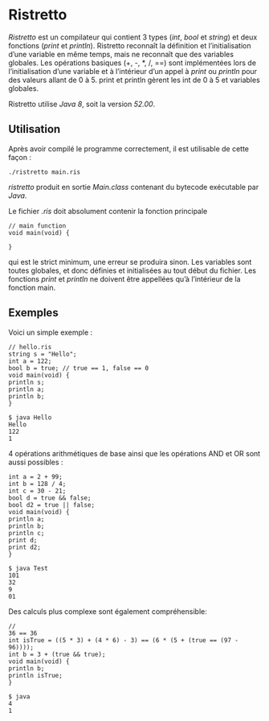# Ristretto

*Ristretto* est un compilateur qui contient 3 types (*int*, *bool* et *string*) et deux fonctions (*print* et *println*). Ristretto reconnaît la définition et l’initialisation d’une variable en même temps, mais ne reconnaît que des variables globales. Les opérations basiques (+, -, *, /, ==) sont implémentées lors de l’initialisation d’une variable et à l’intérieur d’un appel à *print* ou *println* pour des valeurs allant de 0 à 5. print et println gèrent les int de 0 à 5 et variables globales.

Ristretto utilise *Java 8*, soit la version *52.00*.

## Utilisation

Après avoir compilé le programme correctement, il est utilisable de cette façon : 

```
./ristretto main.ris
```

*ristretto* produit en sortie *Main.class* contenant du bytecode exécutable par *Java*.

Le fichier *.ris* doit absolument contenir la fonction principale

```
// main function
void main(void) {

}
```

qui est le strict minimum, une erreur se produira sinon. Les variables sont toutes globales, et donc définies et initialisées au tout début du fichier. Les fonctions *print* et *println* ne doivent être appellées qu’à l’intérieur de la fonction main.

## Exemples

Voici un simple exemple :

```
// hello.ris
string s = "Hello";
int a = 122;
bool b = true; // true == 1, false == 0
void main(void) {
println s;
println a;
println b;
}
```

```
$ java Hello
Hello
122
1
```

4 opérations arithmétiques de base ainsi que les opérations AND et OR sont aussi possibles :

```
int a = 2 + 99;
int b = 128 / 4;
int c = 30 - 21;
bool d = true && false;
bool d2 = true || false;
void main(void) {
println a;
println b;
println c;
print d;
print d2;
}
```

```
$ java Test
101
32
9
01
```

Des calculs plus complexe sont également compréhensible:

```
//
36 == 36
int isTrue = ((5 * 3) + (4 * 6) - 3) == (6 * (5 + (true == (97 - 96))));
int b = 3 + (true && true);
void main(void) {
println b;
println isTrue;
}
```

```
$ java
4
1
```
